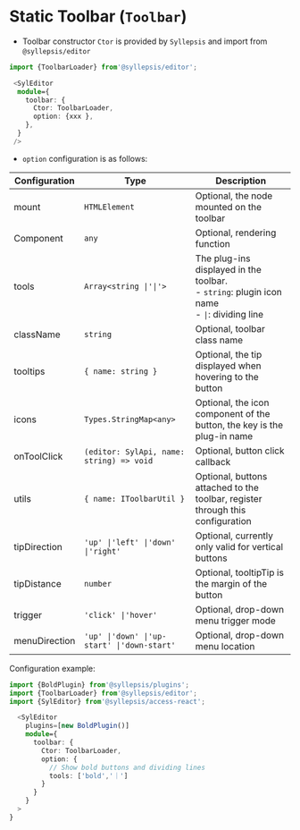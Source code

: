 # Static Toolbar (`Toolbar`)

- Toolbar constructor `Ctor` is provided by `Syllepsis` and import from `@syllepsis/editor`

```typescript
import {ToolbarLoader} from'@syllepsis/editor';

 <SylEditor
  module={
    toolbar: {
      Ctor: ToolbarLoader,
      option: {xxx },
    },
  }
 />
```

- `option` configuration is as follows:

| Configuration | Type                                        | Description                                                                                         |
| ------------- | ------------------------------------------- | --------------------------------------------------------------------------------------------------- |
| mount         | `HTMLElement`                               | Optional, the node mounted on the toolbar                                                           |
| Component     | `any`                                       | Optional, rendering function                                                                        |
| tools         | `Array<string \|'\|'>`                      | The plug-ins displayed in the toolbar.<br/> - `string`: plugin icon name <br> - `\|`: dividing line |
| className     | `string`                                    | Optional, toolbar class name                                                                        |
| tooltips      | `{ name: string }`                          | Optional, the tip displayed when hovering to the button                                             |
| icons         | `Types.StringMap<any>`                      | Optional, the icon component of the button, the key is the plug-in name                             |
| onToolClick   | `(editor: SylApi, name: string) => void`    | Optional, button click callback                                                                     |
| utils         | `{ name: IToolbarUtil }`                    | Optional, buttons attached to the toolbar, register through this configuration                      |
| tipDirection  | `'up' \|'left' \|'down' \|'right'`          | Optional, currently only valid for vertical buttons                                                 |
| tipDistance   | `number`                                    | Optional, tooltipTip is the margin of the button                                                    |
| trigger       | `'click' \|'hover'`                         | Optional, drop-down menu trigger mode                                                               |
| menuDirection | `'up' \|'down' \|'up-start' \|'down-start'` | Optional, drop-down menu location                                                                   |

Configuration example:

```typescript
import {BoldPlugin} from'@syllepsis/plugins';
import {ToolbarLoader} from'@syllepsis/editor';
import {SylEditor} from'@syllepsis/access-react';

  <SylEditor
    plugins=[new BoldPlugin()]
    module={
      toolbar: {
        Ctor: ToolbarLoader,
        option: {
          // Show bold buttons and dividing lines
          tools: ['bold','｜']
        }
      }
    }
  >
}
```
